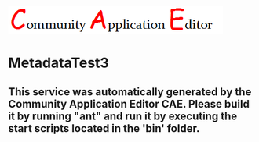 ![CAE](https://github.com/CAE-Community-Application-Editor/microservice-MetadataTest3/blob/master/img/logo.png)  

MetadataTest3
===================


This service was automatically generated by the Community Application Editor CAE. Please build it by running "ant" and run it by executing the start scripts located in the 'bin' folder.
---------------
